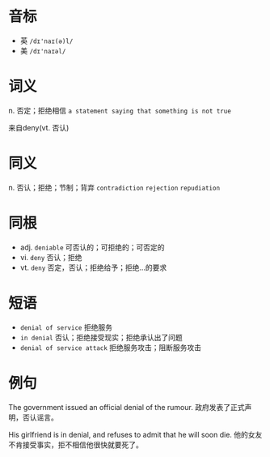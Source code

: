 # 音标

- 英 `/dɪ'naɪ(ə)l/`
- 美 `/dɪ'naɪəl/`

# 词义

n. 否定；拒绝相信
`a statement saying that something is not true`



来自deny(vt. 否认)

# 同义

n. 否认；拒绝；节制；背弃
`contradiction` `rejection` `repudiation`

# 同根

- adj. `deniable` 可否认的；可拒绝的；可否定的
- vi. `deny` 否认；拒绝
- vt. `deny` 否定，否认；拒绝给予；拒绝…的要求

# 短语

- `denial of service` 拒绝服务
- `in denial` 否认；拒绝接受现实；拒绝承认出了问题
- `denial of service attack` 拒绝服务攻击；阻断服务攻击

# 例句

The government issued an official denial of the rumour.
政府发表了正式声明，否认谣言。

His girlfriend is in denial, and refuses to admit that he will soon die.
他的女友不肯接受事实，拒不相信他很快就要死了。


